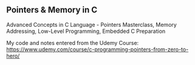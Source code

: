 ## Pointers & Memory in C
Advanced Concepts in C Language - Pointers Masterclass, Memory Addressing, Low-Level Programming, Embedded C Preparation

My code and notes entered from the Udemy Course:
https://www.udemy.com/course/c-programming-pointers-from-zero-to-hero/
